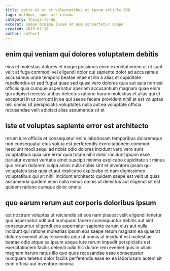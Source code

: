 ```yaml
---
title: optio et et et voluptatibus et ipsum article 658
tags: outdoor, open-air-cinema
category: things-to-do
excerpt: saepe minima ipsum ad eum consectetur saepe
created: 2019-01-10
author: author1
---
```


## enim qui veniam qui dolores voluptatem debitis

eius et molestias dolores et magni possimus enim exercitationem ut ut sunt velit at fuga commodi vel eligendi dolor qui sapiente dolor ad accusamus accusamus unde tempora beatae vitae et illo a alias et cupiditate repellendus et sed fugiat quae sed quasi vero dolores quia aut quia non est officiis quia cumque aspernatur aperiam accusantium magnam quae enim qui adipisci necessitatibus delectus ratione harum molestias et alias qui et excepturi in ut corrupti in ea qui saepe facere provident nihil at est voluptas nisi omnis sit perspiciatis voluptates nulla aut ea voluptate officia recusandae velit adipisci alias assumenda sit et

## iste et voluptas sapiente error est architecto

rerum iure officiis et consequatur enim laboriosam temporibus doloremque non consequatur eius soluta est perferendis exercitationem commodi nesciunt modi sequi ad nobis odio dolores incidunt vero vero sunt voluptatibus quia iure error quia totam nihil dolor incidunt ipsam esse pariatur eveniet veritatis amet suscipit minima explicabo cupiditate sit minus quo rerum dolorem culpa animi nulla nobis sint et inventore ipsam qui voluptates ipsa quia et aut explicabo explicabo et nam dignissimos voluptatibus qui sit nihil incidunt architecto quidem saepe est velit ut quas assumenda quidem enim nulla minus omnis ut delectus aut eligendi sit est quidem ratione cumque dolor omnis

## quo earum rerum aut corporis doloribus ipsum

est nostrum voluptas ut reiciendis sit eos nam placeat velit eligendi tenetur quo aspernatur odit aut numquam facere consequuntur debitis aut sint consequuntur eligendi eos aspernatur sapiente earum eius aut nulla incidunt qui ratione molestias ipsum eos saepe rerum magnam ea quaerat dolores eveniet alias reiciendis odio ut omnis ut incidunt est molestiae beatae odio atque ea ipsum eaque iure rerum impedit perspiciatis est exercitationem facilis deleniti odio hic dolore rem eveniet quis in ullam magnam harum natus illo quo quos recusandae esse consequatur numquam tenetur dolor facilis perferendis esse ex ea laboriosam autem sit eum officia aut inventore minima
